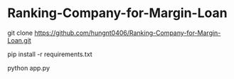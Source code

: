 # Ranking-Company-for-Margin-Loan
git clone https://github.com/hungnt0406/Ranking-Company-for-Margin-Loan.git

pip install -r requirements.txt

python app.py
